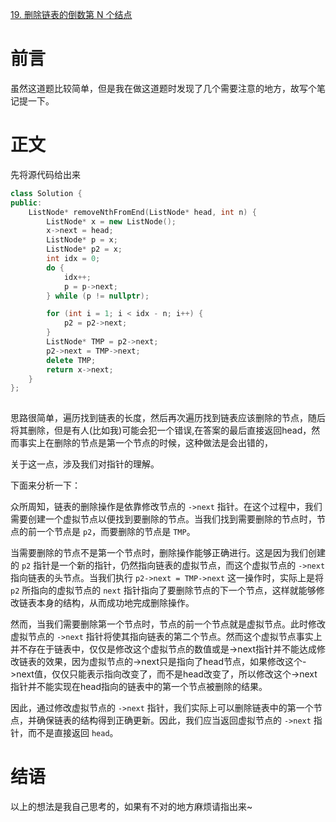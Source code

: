 [19. 删除链表的倒数第 N 个结点](https://leetcode.cn/problems/remove-nth-node-from-end-of-list/)

#  前言

虽然这道题比较简单，但是我在做这道题时发现了几个需要注意的地方，故写个笔记提一下。

# 正文

先将源代码给出来

```cpp
class Solution {
public:
    ListNode* removeNthFromEnd(ListNode* head, int n) {
        ListNode* x = new ListNode();
        x->next = head;
        ListNode* p = x;
        ListNode* p2 = x;
        int idx = 0;
        do {
            idx++;
            p = p->next;
        } while (p != nullptr);

        for (int i = 1; i < idx - n; i++) {
            p2 = p2->next;
        }
        ListNode* TMP = p2->next;
        p2->next = TMP->next;
        delete TMP;
        return x->next;
    }
};
```

![点击并拖拽以移动](data:image/gif;base64,R0lGODlhAQABAPABAP///wAAACH5BAEKAAAALAAAAAABAAEAAAICRAEAOw==)

思路很简单，遍历找到链表的长度，然后再次遍历找到链表应该删除的节点，随后将其删除，但是有人(比如我)可能会犯一个错误,在答案的最后直接返回head，然而事实上在删除的节点是第一个节点的时候，这种做法是会出错的，

关于这一点，涉及我们对指针的理解。

下面来分析一下：

众所周知，链表的删除操作是依靠修改节点的 `->next` 指针。在这个过程中，我们需要创建一个虚拟节点以便找到要删除的节点。当我们找到需要删除的节点时，节点的前一个节点是 `p2`，而要删除的节点是 `TMP`。

当需要删除的节点不是第一个节点时，删除操作能够正确进行。这是因为我们创建的 `p2` 指针是一个新的指针，仍然指向链表的虚拟节点，而这个虚拟节点的 `->next` 指向链表的头节点。当我们执行 `p2->next = TMP->next` 这一操作时，实际上是将 `p2` 所指向的虚拟节点的 `next` 指针指向了要删除节点的下一个节点，这样就能够修改链表本身的结构，从而成功地完成删除操作。

然而，当我们需要删除第一个节点时，节点的前一个节点就是虚拟节点。此时修改虚拟节点的 `->next` 指针将使其指向链表的第二个节点。然而这个虚拟节点事实上并不存在于链表中，仅仅是修改这个虚拟节点的数值或是->next指针并不能达成修改链表的效果，因为虚拟节点的->next只是指向了head节点，如果修改这个->next值，仅仅只能表示指向改变了，而不是head改变了，所以修改这个->next指针并不能实现在head指向的链表中的第一个节点被删除的结果。

因此，通过修改虚拟节点的 `->next` 指针，我们实际上可以删除链表中的第一个节点，并确保链表的结构得到正确更新。因此，我们应当返回虚拟节点的 `->next` 指针，而不是直接返回 `head`。

# 结语

以上的想法是我自己思考的，如果有不对的地方麻烦请指出来~
